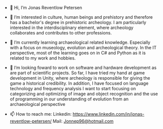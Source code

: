 - 👋 Hi, I’m Jonas Reventlow Petersen 

- 👀 I’m interested in culture, human beings and prehistory and therefore has a bachelor's degree in prehistoric archeology. 
I am particularly interested in the interdisciplinary element, where archeology collaborates and contributes to other professions.

- 🌱 I’m currently learning archaeological related knowledge. Especially with a focus on museology, evolution and archeological theory. 
In the IT perspective, most of the learning goes on in C# and Python as it is related to my work and hobbies. 

- 💞️ I’m looking foward to work on software and hardware development as are part of scientific projects.
So far, I have tried my hand at game development in Unity, where archeology is responsible for giving the game a historical credibility.
In addition, I have focused on language technology and frequency analysis
I want to start focusing on categorizing and optimizing of image and object recognition and the use of programming in our understanding of evolution from an archaeological perspective


- 📫 How to reach me:
Linkedin: https://www.linkedin.com/in/jonas-reventlow-petersen/
Mail: Jonnep96@hotmail.com

<!---
JonneP18/JonneP18 is a ✨ special ✨ repository because its `README.md` (this file) appears on your GitHub profile.
You can click the Preview link to take a look at your changes.
--->

